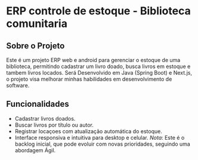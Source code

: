 
# ERP controle de estoque - Biblioteca comunitaria

## Sobre o Projeto
Este é um projeto ERP web e android para gerenciar o estoque de uma biblioteca, permitindo cadastrar um livro doado, busca livros em estoque e tambem livros locados. Será Desenvolvido em Java (Spring Boot) e Next.js,
o projeto visa melhorar minhas habilidades em desenvolvimento de software.

## Funcionalidades
- Cadastrar livros doados.
- Buscar livros por título ou autor.
- Registrar locaçoes com atualização automática do estoque.
- Interface responsiva e intuitiva para desktop e celular.
*Nota*: Este é o backlog inicial, que pode evoluir com novas prioridades, seguindo uma abordagem Ágil.
